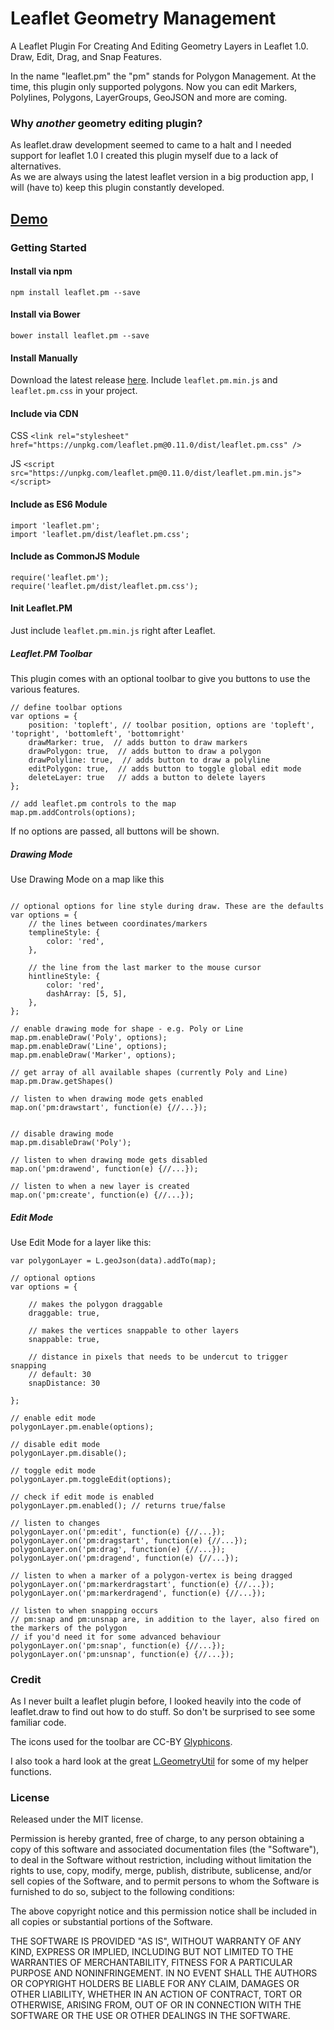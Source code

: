 # Leaflet Geometry Management
A Leaflet Plugin For Creating And Editing Geometry Layers in Leaflet 1.0.  
Draw, Edit, Drag, and Snap Features.

In the name "leaflet.pm" the "pm" stands for Polygon Management. At the time, this plugin only supported polygons. Now you can edit Markers, Polylines, Polygons, LayerGroups, GeoJSON and more are coming.

### Why *another* geometry editing plugin?
As leaflet.draw development seemed to came to a halt and I needed support for leaflet 1.0 I created this plugin myself due to a lack of alternatives.  
As we are always using the latest leaflet version in a big production app, I will (have to) keep this plugin constantly developed.

## [Demo](http://leaflet.pm.kaumgeschlafen.com/)

### Getting Started

#### Install via npm
`npm install leaflet.pm --save`

#### Install via Bower
`bower install leaflet.pm --save`

#### Install Manually
Download the latest release [here](https://github.com/codeofsumit/leaflet.pm/releases). Include `leaflet.pm.min.js` and `leaflet.pm.css` in your project.


#### Include via CDN
CSS
`<link rel="stylesheet" href="https://unpkg.com/leaflet.pm@0.11.0/dist/leaflet.pm.css" />`

JS
`<script src="https://unpkg.com/leaflet.pm@0.11.0/dist/leaflet.pm.min.js"></script>`

#### Include as ES6 Module
`import 'leaflet.pm';`  
`import 'leaflet.pm/dist/leaflet.pm.css';`

#### Include as CommonJS Module
`require('leaflet.pm');`  
`require('leaflet.pm/dist/leaflet.pm.css');`


#### Init Leaflet.PM
Just include `leaflet.pm.min.js` right after Leaflet.


##### Leaflet.PM Toolbar
This plugin comes with an optional toolbar to give you buttons to use the various features.

```
// define toolbar options
var options = {
    position: 'topleft', // toolbar position, options are 'topleft', 'topright', 'bottomleft', 'bottomright'
    drawMarker: true,  // adds button to draw markers
    drawPolygon: true,  // adds button to draw a polygon
    drawPolyline: true,  // adds button to draw a polyline
    editPolygon: true,  // adds button to toggle global edit mode
    deleteLayer: true   // adds a button to delete layers
};

// add leaflet.pm controls to the map
map.pm.addControls(options);
```
If no options are passed, all buttons will be shown.


##### Drawing Mode
Use Drawing Mode on a map like this


```

// optional options for line style during draw. These are the defaults
var options = {
    // the lines between coordinates/markers
    templineStyle: {
        color: 'red',
    },

    // the line from the last marker to the mouse cursor
    hintlineStyle: {
        color: 'red',
        dashArray: [5, 5],
    },
};

// enable drawing mode for shape - e.g. Poly or Line
map.pm.enableDraw('Poly', options);
map.pm.enableDraw('Line', options);
map.pm.enableDraw('Marker', options);

// get array of all available shapes (currently Poly and Line)
map.pm.Draw.getShapes()

// listen to when drawing mode gets enabled
map.on('pm:drawstart', function(e) {//...});


// disable drawing mode
map.pm.disableDraw('Poly');

// listen to when drawing mode gets disabled
map.on('pm:drawend', function(e) {//...});

// listen to when a new layer is created
map.on('pm:create', function(e) {//...});

```


##### Edit Mode
Use Edit Mode for a layer like this:

```
var polygonLayer = L.geoJson(data).addTo(map);

// optional options
var options = {

    // makes the polygon draggable
    draggable: true,

    // makes the vertices snappable to other layers
    snappable: true,

    // distance in pixels that needs to be undercut to trigger snapping
    // default: 30
    snapDistance: 30

};

// enable edit mode
polygonLayer.pm.enable(options);

// disable edit mode
polygonLayer.pm.disable();

// toggle edit mode
polygonLayer.pm.toggleEdit(options);

// check if edit mode is enabled
polygonLayer.pm.enabled(); // returns true/false

// listen to changes
polygonLayer.on('pm:edit', function(e) {//...});
polygonLayer.on('pm:dragstart', function(e) {//...});
polygonLayer.on('pm:drag', function(e) {//...});
polygonLayer.on('pm:dragend', function(e) {//...});

// listen to when a marker of a polygon-vertex is being dragged
polygonLayer.on('pm:markerdragstart', function(e) {//...});
polygonLayer.on('pm:markerdragend', function(e) {//...});

// listen to when snapping occurs
// pm:snap and pm:unsnap are, in addition to the layer, also fired on the markers of the polygon
// if you'd need it for some advanced behaviour
polygonLayer.on('pm:snap', function(e) {//...});
polygonLayer.on('pm:unsnap', function(e) {//...});

```


### Credit
As I never built a leaflet plugin before, I looked heavily into the code of leaflet.draw to find out how to do stuff. So don't be surprised to see some familiar code.

The icons used for the toolbar are CC-BY [Glyphicons](http://glyphicons.com/).

I also took a hard look at the great [L.GeometryUtil](https://github.com/makinacorpus/Leaflet.GeometryUtil) for some of my helper functions.


### License
Released under the MIT license.

Permission is hereby granted, free of charge, to any person obtaining a copy of this software and associated documentation files (the "Software"), to deal in the Software without restriction, including without limitation the rights to use, copy, modify, merge, publish, distribute, sublicense, and/or sell copies of the Software, and to permit persons to whom the Software is furnished to do so, subject to the following conditions:

The above copyright notice and this permission notice shall be included in all copies or substantial portions of the Software.

THE SOFTWARE IS PROVIDED "AS IS", WITHOUT WARRANTY OF ANY KIND, EXPRESS OR IMPLIED, INCLUDING BUT NOT LIMITED TO THE WARRANTIES OF MERCHANTABILITY, FITNESS FOR A PARTICULAR PURPOSE AND NONINFRINGEMENT. IN NO EVENT SHALL THE AUTHORS OR COPYRIGHT HOLDERS BE LIABLE FOR ANY CLAIM, DAMAGES OR OTHER LIABILITY, WHETHER IN AN ACTION OF CONTRACT, TORT OR OTHERWISE, ARISING FROM, OUT OF OR IN CONNECTION WITH THE SOFTWARE OR THE USE OR OTHER DEALINGS IN THE SOFTWARE.
